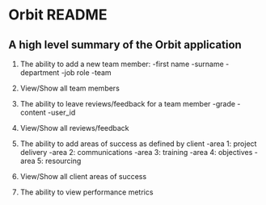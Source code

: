 # Orbit README

## A high level summary of the Orbit application

1. The ability to add a new team member:
    -first name
    -surname
    -department
    -job role
    -team

2. View/Show all team members

3. The ability to leave reviews/feedback for a team member
    -grade
    -content
    -user_id

4. View/Show all reviews/feedback

5. The ability to add areas of success as defined by client
    -area 1: project delivery
    -area 2: communications
    -area 3: training
    -area 4: objectives
    -area 5: resourcing

6. View/Show all client areas of success

7. The ability to view performance metrics
